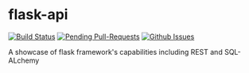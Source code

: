 flask-api
=======

[![Build Status](https://travis-ci.org/oskar-j/flask-api.svg?branch=master)](https://travis-ci.org/oskar-j/flask-api)
[![Pending Pull-Requests](http://githubbadges.herokuapp.com/oskar-j/flask-api/pulls.svg?style=flat)](https://github.com/oskar-j/flask-api/pulls)
[![Github Issues](http://githubbadges.herokuapp.com/oskar-j/flask-api/issues.svg)](https://github.com/oskar-j/flask-api/issues)

A showcase of flask framework's capabilities including REST and SQL-ALchemy
